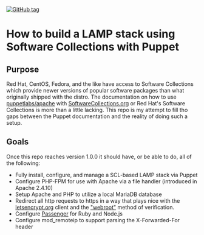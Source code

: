[![GitHub tag][gh-tag-img]][gh-link]

# How to build a LAMP stack using Software Collections with Puppet

## Purpose

Red Hat, CentOS, Fedora, and the like have access to Software Collections
which provide newer versions of popular software packages than what originally
shipped with the distro. The documentation on how to use
[puppetlabs/apache][puppetlabs/apache] with [SoftwareCollections.org][sc] or
Red Hat's Software Collections is more than a little lacking. This repo is my
attempt to fill tho gaps between the Puppet documentation and the reality of
doing such a setup.

## Goals

Once this repo reaches version 1.0.0 it should have, or be able to do, all
of the following:  
* Fully install, configure, and manage a SCL-based LAMP stack via Puppet
* Configure PHP-FPM for use with Apache via a file handler (introduced in
  Apache 2.4.10)
* Setup Apache and PHP to utilize a local MariaDB database
* Redirect all http requests to https in a way that plays nice with the
  [letsencrypt.org][le] client and the ["webroot"][webroot] method of
  verification.
* Configure [Passenger][passenger] for Ruby and Node.js
* Configure mod_remoteip to support parsing the X-Forwarded-For header


[gh-tag-img]: https://img.shields.io/github/tag/genebean/scl-lamp-stack-via-puppet.svg
[gh-link]: https://github.com/genebean/scl-lamp-stack-via-puppet
[le]: https://letsencrypt.org/
[passenger]: https://www.phusionpassenger.com/
[puppetlabs/apache]: https://forge.puppetlabs.com/puppetlabs/apache
[sc]: https://www.softwarecollections.org
[webroot]: https://letsencrypt.readthedocs.org/en/latest/using.html#webroot
